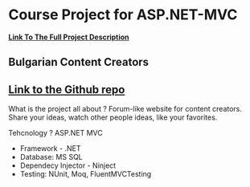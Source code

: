 # Course Project for ASP.NET-MVC

**[Link To The Full Project Description](https://github.com/TelerikAcademy/ASP.NET-MVC/blob/master/resources/Final%20Project/2017/README.md)**

## Bulgarian Content Creators

## [Link to the Github repo](https://github.com/bbojkov/ContentCreators)

  What is the project all about ?
Forum-like website for content creators. Share your ideas, watch other people ideas, like your favorites.

Tehcnology ?
ASP.NET MVC
- Framework - .NET
- Database: MS SQL
- Dependecy Injector - Ninject
- Testing: NUnit, Moq, FluentMVCTesting
